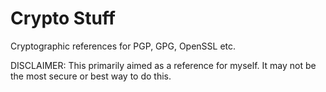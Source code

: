 # Crypto Stuff

Cryptographic references for PGP, GPG, OpenSSL etc.

DISCLAIMER: This primarily aimed as a reference for myself. It may not be the most secure or best way to do this.
